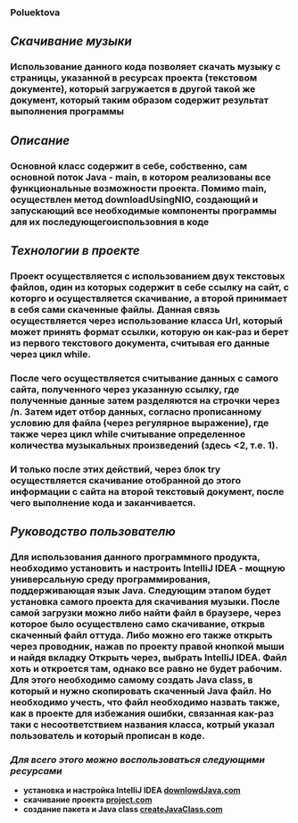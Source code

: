 ### Poluektova 

## *Скачивание музыки*
### **Использование данного кода позволяет скачать музыку с страницы, указанной в ресурсах проекта (текстовом документе), который загружается в другой такой же документ, который таким образом содержит результат выполнения программы**
## *Описание*
### **Основной класс содержит в себе, собственно, сам основной поток Java - main, в котором реализованы все функциональные возможности проекта. Помимо main, осуществлен метод downloadUsingNIO, создающий и запускающий все необходимые компоненты программы для их последующегоиспользовния в коде**
## *Технологии в проекте*
### **Проект осуществляется с использованием двух текстовых файлов, один из которых содержит в себе ссылку на сайт, с которго и осуществляется скачивание, а второй принимает в себя сами скаченные файлы. Данная связь осуществляется через использование класса Url, который может принять формат ссылки, которую он как-раз и берет из первого текстового документа, считывая его данные через цикл while.**
### **После чего осуществляется считывание данных с самого сайта, полученного через указанную ссылку, где полученные данные затем разделяются на строчки через /n. Затем идет отбор данных, согласно прописанному условию для файла (через регулярное выражение), где также через цикл while считывание определенное количества музыкальных произведений (здесь <2, т.е. 1).** 
### **И только после этих действий, через блок try осуществляется скачивание отобранной до этого информации с сайта на второй текстовый документ, после чего выполнение кода и заканчивается.** 
## *Руководство пользователю*
### **Для использования данного программного продукта, необходимо установить и настроить IntelliJ IDEA - мощную универсальную среду программирования, поддерживающая язык Java. Следующим этапом будет установка самого проекта для скачивания музыки. После самой загрузки можно либо найти файл в браузере, через которое было осуществлено само скачивание, открыв скаченный файл оттуда. Либо можно его также открыть через проводник, нажав по проекту правой кнопкой мыши и найдя вкладку Открыть через, выбрать IntelliJ IDEA. Файл хоть и откроется там, однако все равно не будет рабочим. Для этого необходимо самому создать Java class, в который и нужно скопировать скаченный Java файл. Но необходимо учесть, что файл необходимо назвать также, как в проекте для избежания ошибки, связанная как-раз таки с несоответствием названия класса, котрый указал пользователь и который прописан в коде.**
### *Для всего этого можно воспользоваться следующими ресурсами*
- **установка и настройка IntelliJ IDEA [downlowdJava.com](https://gb.ru/posts/intellij_idea_setup)**
- **скачивание проекта [project.com](https://disk.yandex.ru/d/sp3kWbEulUGD3w)**
- **создание  пакета и Java class [createJavaClass.com](https://javarush.ru/groups/posts/693-sozdanie-i-zapusk-pervogo-java-prilozhenija-chastjh-1)**

